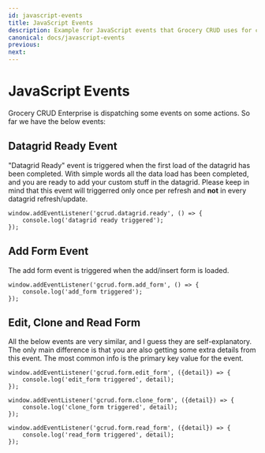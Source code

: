 ```yaml
---
id: javascript-events
title: JavaScript Events
description: Example for JavaScript events that Grocery CRUD uses for custom development through JavaScript.
canonical: docs/javascript-events
previous: 
next:
---
```


# JavaScript Events

Grocery CRUD Enterprise is dispatching some events on some actions. So far we have the below events:

## Datagrid Ready Event

"Datagrid Ready" event is triggered when the first load of the datagrid has been completed.
With simple words all the data load has been completed, and you are ready to add your custom
stuff in the datagrid. Please keep in mind that this event will triggerred only once 
per refresh and **not** in every datagrid refresh/update.

<pre><code class="language-js">window.addEventListener('gcrud.datagrid.ready', () => {
    console.log('datagrid ready triggered');
});</code></pre>

## Add Form Event

The add form event is triggered when the add/insert form is loaded.

<pre><code class="language-js">window.addEventListener('gcrud.form.add_form', () => {
    console.log('add_form triggered');
});</code></pre>

## Edit, Clone and Read Form

All the below events are very similar, and I guess they are self-explanatory. The only main
difference is that you are also getting some extra details from this event.
The most common info is the primary key value for the event.

<pre><code class="language-js">window.addEventListener('gcrud.form.edit_form', ({detail}) => {
    console.log('edit_form triggered', detail);
});

window.addEventListener('gcrud.form.clone_form', ({detail}) => {
    console.log('clone_form triggered', detail);
});

window.addEventListener('gcrud.form.read_form', ({detail}) => {
    console.log('read_form triggered', detail);
});</code></pre>





